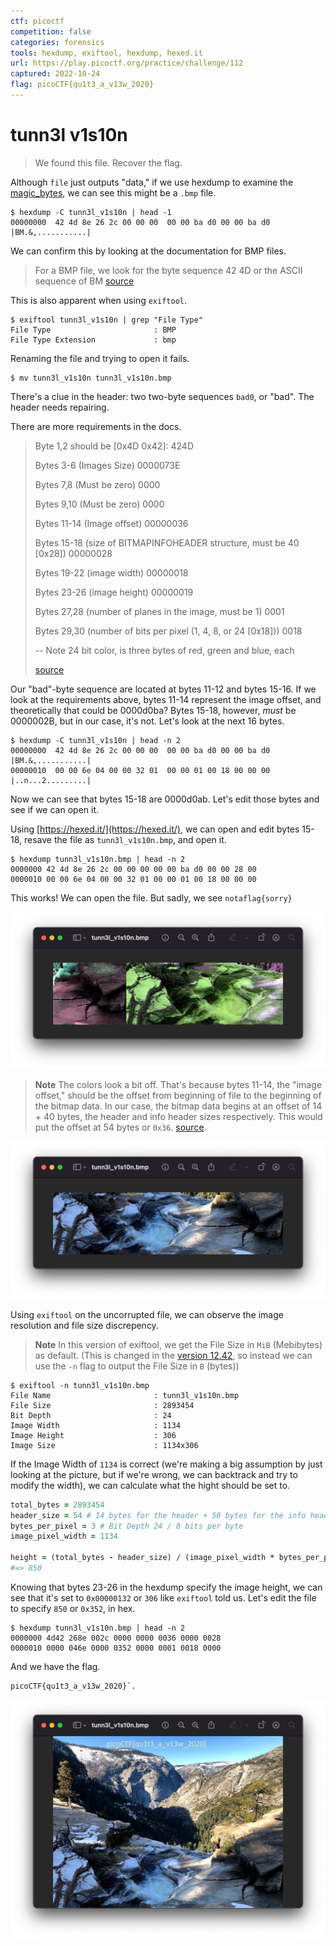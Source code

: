 ```yaml
---
ctf: picoctf
competition: false
categories: forensics
tools: hexdump, exiftool, hexdump, hexed.it
url: https://play.picoctf.org/practice/challenge/112
captured: 2022-10-24
flag: picoCTF{qu1t3_a_v13w_2020}
---
```


# tunn3l v1s10n

> We found this file. Recover the flag.

Although `file` just outputs "data," if we use hexdump to examine the [magic_bytes](/reference/magic_bytes.md), we can see this might be a `.bmp` file.

```shell
$ hexdump -C tunn3l_v1s10n | head -1
00000000  42 4d 8e 26 2c 00 00 00  00 00 ba d0 00 00 ba d0  |BM.&,...........|
```

We can confirm this by looking at the documentation for BMP files.

> For a BMP file, we look for the byte sequence 42 4D or the ASCII sequence of BM
> [source](https://asecuritysite.com/forensics/bmp?file=activated.bmp)

This is also apparent when using `exiftool`.

```shell
$ exiftool tunn3l_v1s10n | grep "File Type"
File Type                       : BMP
File Type Extension             : bmp
```

Renaming the file and trying to open it fails.

```shell
$ mv tunn3l_v1s10n tunn3l_v1s10n.bmp
```

There's a clue in the header: two two-byte sequences `bad0`, or "bad". The header needs repairing.

There are more requirements in the docs.

> Byte 1,2 should be [0x4D 0x42]: 424D
>
> Bytes 3-6 (Images Size) 0000073E
>
> Bytes 7,8 (Must be zero) 0000
>
> Bytes 9,10 (Must be zero) 0000
>
> Bytes 11-14 (Image offset) 00000036
>
> Bytes 15-18 (size of BITMAPINFOHEADER structure, must be 40 [0x28]) 00000028
>
> Bytes 19-22 (image width) 00000018
>
> Bytes 23-26 (image height) 00000019
>
> Bytes 27,28 (number of planes in the image, must be 1) 0001
>
> Bytes 29,30 (number of bits per pixel (1, 4, 8, or 24 [0x18])) 0018
>
> -- Note 24 bit color, is three bytes of red, green and blue, each
>
> [source](https://asecuritysite.com/forensics/bmp?file=activated.bmp)

Our "bad"-byte sequence are located at bytes 11-12 and bytes 15-16. If we look at the requirements above, bytes 11-14 represent the image offset, and theoretically that could be 0000d0ba? Bytes 15-18, however, _must_ be 0000002B, but in our case, it's not. Let's look at the next 16 bytes.

```shell
$ hexdump -C tunn3l_v1s10n | head -n 2
00000000  42 4d 8e 26 2c 00 00 00  00 00 ba d0 00 00 ba d0  |BM.&,...........|
00000010  00 00 6e 04 00 00 32 01  00 00 01 00 18 00 00 00  |..n...2.........|
```

Now we can see that bytes 15-18 are 0000d0ab. Let's edit those bytes and see if we can open it.

Using [https://hexed.it/](https://hexed.it/), we can open and edit bytes 15-18, resave the file as `tunn3l_v1s10n.bmp`, and open it.

```shell
$ hexdump tunn3l_v1s10n.bmp | head -n 2
0000000 42 4d 8e 26 2c 00 00 00 00 00 ba d0 00 00 28 00
0000010 00 00 6e 04 00 00 32 01 00 00 01 00 18 00 00 00
```

This works! We can open the file. But sadly, we see `notaflag{sorry}`

![](attachments/tunn3l_v1s10n_false_flag.png)

> **Note** The colors look a bit off. That's because bytes 11-14, the "image offset," should be the offset from beginning of file to the beginning of the bitmap data. In our case, the bitmap data begins at an offset of 14 + 40 bytes, the header and info header sizes respectively. This would put the offset at 54 bytes or `0x36`. [source](http://www.ece.ualberta.ca/~elliott/ee552/studentAppNotes/2003_w/misc/bmp_file_format/bmp_file_format.htm).

![](attachments/tunn3l_v1s10n_false_flag_correct_offset.png)

Using `exiftool` on the uncorrupted file, we can observe the image resolution and file size discrepency.

> **Note** In this version of exiftool, we get the File Size in `MiB` (Mebibytes) as default. (This is changed in the [version 12.42](https://exiftool.org/history.html), so instead we can use the `-n` flag to output the File Size in `B` (bytes))

```shell
$ exiftool -n tunn3l_v1s10n.bmp
File Name                       : tunn3l_v1s10n.bmp
File Size                       : 2893454
Bit Depth                       : 24
Image Width                     : 1134
Image Height                    : 306
Image Size                      : 1134x306
```

If the Image Width of `1134` is correct (we're making a big assumption by just looking at the picture, but if we're wrong, we can backtrack and try to modify the width), we can calculate what the hight should be set to.

```ruby
total_bytes = 2893454
header_size = 54 # 14 bytes for the header + 50 bytes for the info header
bytes_per_pixel = 3 # Bit Depth 24 / 8 bits per byte
image_pixel_width = 1134

height = (total_bytes - header_size) / (image_pixel_width * bytes_per_pixel)
#=> 850
```

Knowing that bytes 23-26 in the hexdump specify the image height, we can see that it's set to `0x00000132` or `306` like `exiftool` told us. Let's edit the file to specify `850` or `0x352`, in hex.

```shell
$ hexdump tunn3l_v1s10n.bmp | head -n 2
0000000 4d42 268e 002c 0000 0000 0036 0000 0028
0000010 0000 046e 0000 0352 0000 0001 0018 0000
```

And we have the flag.

```
picoCTF{qu1t3_a_v13w_2020}`.
```

![](attachments/tunn3l_v1s10n_complete.png)